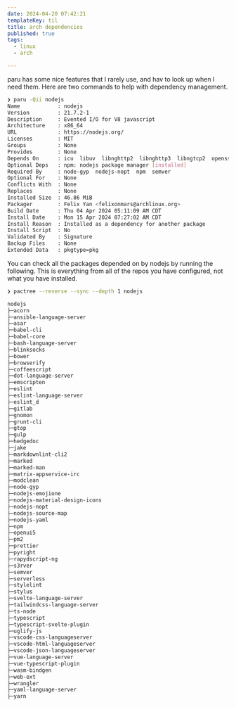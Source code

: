 ```yaml
---
date: 2024-04-20 07:42:21
templateKey: til
title: arch dependencies
published: true
tags:
  - linux
  - arch

---
```


paru has some nice features that I rarely use, and hav to look up when I need
them.  Here are two commands to help with dependency management.

``` bash
❯ paru -Qii nodejs
Name            : nodejs
Version         : 21.7.2-1
Description     : Evented I/O for V8 javascript
Architecture    : x86_64
URL             : https://nodejs.org/
Licenses        : MIT
Groups          : None
Provides        : None
Depends On      : icu  libuv  libnghttp2  libnghttp3  libngtcp2  openssl  zlib  brotli  c-ares
Optional Deps   : npm: nodejs package manager [installed]
Required By     : node-gyp  nodejs-nopt  npm  semver
Optional For    : None
Conflicts With  : None
Replaces        : None
Installed Size  : 46.86 MiB
Packager        : Felix Yan <felixonmars@archlinux.org>
Build Date      : Thu 04 Apr 2024 05:11:09 AM CDT
Install Date    : Mon 15 Apr 2024 07:27:02 AM CDT
Install Reason  : Installed as a dependency for another package
Install Script  : No
Validated By    : Signature
Backup Files    : None
Extended Data   : pkgtype=pkg
```

You can check all the packages depended on by nodejs by running the following.
This is everything from all of the repos you have configured, not what you have
installed.

``` bash
❯ pactree --reverse --sync --depth 1 nodejs

nodejs
├─acorn
├─ansible-language-server
├─asar
├─babel-cli
├─babel-core
├─bash-language-server
├─blinksocks
├─bower
├─browserify
├─coffeescript
├─dot-language-server
├─emscripten
├─eslint
├─eslint-language-server
├─eslint_d
├─gitlab
├─gnomon
├─grunt-cli
├─gtop
├─gulp
├─hedgedoc
├─jake
├─markdownlint-cli2
├─marked
├─marked-man
├─matrix-appservice-irc
├─modclean
├─node-gyp
├─nodejs-emojione
├─nodejs-material-design-icons
├─nodejs-nopt
├─nodejs-source-map
├─nodejs-yaml
├─npm
├─openui5
├─pm2
├─prettier
├─pyright
├─rapydscript-ng
├─s3rver
├─semver
├─serverless
├─stylelint
├─stylus
├─svelte-language-server
├─tailwindcss-language-server
├─ts-node
├─typescript
├─typescript-svelte-plugin
├─uglify-js
├─vscode-css-languageserver
├─vscode-html-languageserver
├─vscode-json-languageserver
├─vue-language-server
├─vue-typescript-plugin
├─wasm-bindgen
├─web-ext
├─wrangler
├─yaml-language-server
├─yarn
```
